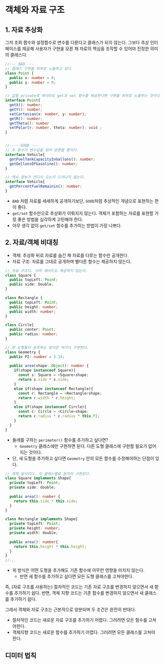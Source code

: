 # 객체와 자료 구조
## 1. 자료 추상화
그저 조회 함수와 설정함수로 변수를 다룬다고 클래스가 되지 않는다. 그보다 추상 인터페이스를 제공해 사용자가 구현을 모른 채 자료의 핵심을 조작할 수 있어야 진정한 의미의 클래스다.


```typescript
//--- BAD ---
// 클래스 구현을 외부로 노출하고 있다.
class Point {
  public x: number = 0;
  public y: number = 0;
}

// 값을 private로 하더라도 get과 set 함수를 제공한다면 구현을 외부로 노출하는 것이다.
interface Point{
  getX(): number;
  getY(): number;
  setCartesian(x: number, y: number); 
  getR(): number;
  getTheta(): number
  setPolar(r: number, theta: number): void ;
}


//---- GOOD ---
// 두 함수가 변수값을 읽어 반환할 뿐이다.
interface Vehicle{
  getFuelTankCapacityInGallons(): number;
  getGellonsOfGasoline(): number;  
}

// 역시 정보가 어디서 오는지 드러나지 않는다.
interface Vehicle{
  getPercentFuelRemainin(): number;
}
```
- `BAD` 처럼 자료를 세세하게 공개하기보단, `GOOD`처럼 추상적인 개념으로 표현하는 편이 좋다.
- `get/set` 함수만으로 추상화가 이뤄지지 않는다. 객체가 포함하는 자료를 표현할 가장 좋은 방법을 심각하게 고민해야 한다.
- 아무 생각 없이 `get/set` 함수를 추가하는 방법이 가장 나쁘다.

## 2. 자료/객체 비대칭
- 객체: 추상화 뒤로 자료를 숨긴 채 자료를 다루는 함수만 공개한다.
- 자료 구조: 자료를 그대로 공개하며 별다른 함수는 제공하지 않는다.
```typescript
// 자료 구조다. 아무 메서드도 제공하지 않는다.
class Square {
  public topLeft: Point;
  public side: Double;
}

class Rectangle {
  public topLeft: Point;
  public height: number;
  public width: number;
}

class Circle{
  public center: Point;
  public radius: number;
}

// 위 도형들이 동작하는 방식은 여기다 구현한다.
class Geometry {
  public PI: number = 3.14;
  
  public area(shape: Object): number {
    if(shape instanceof Square){
      const s: Square = <Square>shape;
      return s.side * s.side;
    }
    else if(shape instanceof Rectangle){
      const r: Rectangle = <Rectangle>shape;
      return r.width * r.height;
    }
    else if(shape instanceof Circle){
      const c: Circle = <Circle>shape;
      return c.radius * c.radius * this.PI;
    }
  }
}
```
- 둘레를 구하는 `perimeter()` 함수를 추가하고 싶다면? 
    - `Geometry` 클래스에만 구현하면 된다. 다른 도형 클래스에 구현할 필요가 없어지는 것이다.
- 단, 새 도형을 추가하고 싶다면 `Geometry` 안의 모든 함수를 수정해야하는 단점이 있다.

```typescript
// 객체 방식이다. 각 클래스별로 동작이 구현된다.
class Square implements Shape{
  private topLeft: Point;
  private side: double;
  
  public area(): number {
    return this.side * this.side;
  } 
}

class Rectangle implements Shape{
  private topLeft: Point;
  private height: number;
  private width: double;
  
  public area(): number{
    return this.height * this.height;
  }
}
//...
```
- 위 방식은 어떤 도형을 추가해도 기존 함수에 아무런 영향을 미치지 않는다.
  - 반면 새 함수를 추가하고 싶다면 모든 도형 클래스를 고쳐야한다.

즉, (자료 구조를 사용하는) 절차적인 코드는 기존 자료 구조를 변경하지 않으면서 새 함수를 추가하기 쉽다.
반면, 객체 지향 코드는 기존 함수를 변경하지 않으면서 새 클래스를 추가하기 쉽다.

그래서 객체와 자료 구조는 근본적으로 양분되며 두 조건은 완전히 반대다.
 
- 절차적인 코드는 새로운 자료 구조를 추가하기 어렵다. 그러려면 모든 함수를 고쳐야한다.
- 객체지향 코드는 새로운 함수를 추가하기 어렵다. 그러려면 모든 클래스를 고쳐야 한다.

## 디미터 법칙